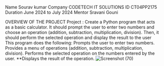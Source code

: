 Name  Sourav kumar
Company  CODETECH IT SOLUTIONS
ID  CT04PP2175
Duration  June 2024 to July 2024
Mentor Sravani Gouni

OVERVIEW OF THE PROJECT
Project : Create a Python program that acts as a basic calculator. It should prompt the user to
enter two numbers and choose an operation (addition, subtraction, multiplication,
division). Then, it should perform the selected operation and display the result to the
user
This program does the following:
Prompts the user to enter two numbers.
Provides a menu of operations (addition, subtraction, multiplication, division).
Performs the selected operation on the numbers entered by the user.
**Displays the result of the operation.
![Screenshot (70)](https://github.com/user-attachments/assets/2e0da1ac-2c9a-4e79-940a-a60187eade61)
